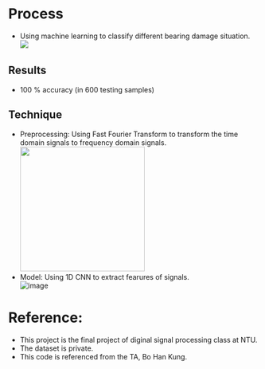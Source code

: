 # Process
* Using machine learning to classify different bearing damage situation. <br />
  <img src = "https://github.com/NTU-Chiu/ML_Projects/assets/91785016/97529902-57ba-4105-ac93-b455b9482231">

## Results
* 100 % accuracy (in 600 testing samples)

## Technique
* Preprocessing:
  Using Fast Fourier Transform to transform the time domain signals to frequency domain signals. <br />
  <img src = "https://github.com/NTU-Chiu/ML_Projects/assets/91785016/6a7cf491-3c19-4dde-be22-6489a265dca6.png" width = "250" height = "250">
* Model:
  Using 1D CNN to extract fearures of signals.  <br />
  ![image](https://github.com/NTU-Chiu/ML_Projects/assets/91785016/a4da5184-2b65-489c-a277-58e3632a534b)

# Reference:
* This project is the final project of diginal signal processing class at NTU.
* The dataset is private.
* This code is referenced from the TA, Bo Han Kung.
